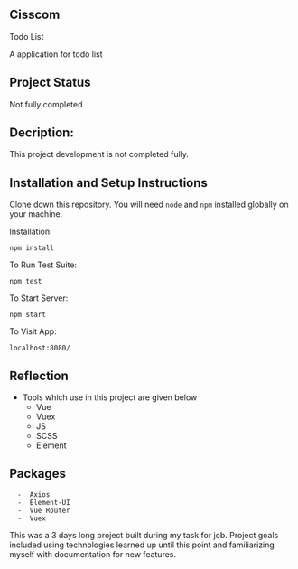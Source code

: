 ## Cisscom 

Todo List 

A application for todo list

## Project Status

Not fully completed

## Decription:

This project development is not completed fully. 


## Installation and Setup Instructions

Clone down this repository. You will need `node` and `npm` installed globally on your machine.  

Installation:

`npm install`  

To Run Test Suite:  

`npm test`  

To Start Server:

`npm start`  

To Visit App:

`localhost:8080/`  

## Reflection

  - Tools which use in this project are given below
      - Vue
      - Vuex
      - JS
      - SCSS
      - Element

## Packages 

      -  Axios
      -  Element-UI
      -  Vue Router
      -  Vuex

This was a 3 days long project built during my task for job. Project goals included using technologies learned up until this point and familiarizing myself with documentation for new features.  
